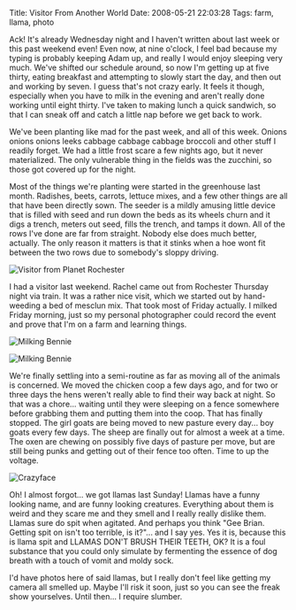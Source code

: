 Title: Visitor From Another World
Date: 2008-05-21 22:03:28
Tags: farm, llama, photo

Ack! It's already Wednesday night and I haven't written about last
week or this past weekend even! Even now, at nine o'clock, I feel
bad because my typing is probably keeping Adam up, and really I
would enjoy sleeping very much. We've shifted our schedule around,
so now I'm getting up at five thirty, eating breakfast and
attempting to slowly start the day, and then out and working by
seven. I guess that's not crazy early. It feels it though,
especially when you have to milk in the evening and aren't really
done working until eight thirty. I've taken to making lunch a quick
sandwich, so that I can sneak off and catch a little nap before we
get back to work.

We've been planting like mad for the past week, and all of this
week. Onions onions onions leeks cabbage cabbage cabbage broccoli
and other stuff I readily forget. We had a little frost scare a few
nights ago, but it never materialized. The only vulnerable thing in
the fields was the zucchini, so those got covered up for the
night.

Most of the things we're planting were started in the greenhouse
last month. Radishes, beets, carrots, lettuce mixes, and a few
other things are all that have been directly sown. The seeder is a
mildly amusing little device that is filled with seed and run down
the beds as its wheels churn and it digs a trench, meters out seed,
fills the trench, and tamps it down. All of the rows I've done are
far from straight. Nobody else does much better, actually. The only
reason it matters is that it stinks when a hoe wont fit between the
two rows due to somebody's sloppy driving.

![Visitor from Planet Rochester]({filename}/images/2512786212.jpg)

I had a visitor last weekend. Rachel came out from Rochester
Thursday night via train. It was a rather nice visit, which we
started out by hand-weeding a bed of mesclun mix. That took most of
Friday actually. I milked Friday morning, just so my personal
photographer could record the event and prove that I'm on a farm
and learning things.

![Milking Bennie]({filename}/images/2511952085.jpg)

![Milking Bennie]({filename}/images/2511954619.jpg)

We're finally settling into a semi-routine as far as moving all of
the animals is concerned. We moved the chicken coop a few days ago,
and for two or three days the hens weren't really able to find
their way back at night. So that was a chore... waiting until they
were sleeping on a fence somewhere before grabbing them and putting
them into the coop. That has finally stopped. The girl goats are
being moved to new pasture every day... boy goats every few days.
The sheep are finally out for almost a week at a time. The oxen are
chewing on possibly five days of pasture per move, but are still
being punks and getting out of their fence too often. Time to up
the voltage.

![Crazyface]({filename}/images/2511955541.jpg)

Oh! I almost forgot... we got llamas last Sunday! Llamas have a
funny looking name, and are funny looking creatures. Everything
about them is weird and they scare me and they smell and I really
really dislike them. Llamas sure do spit when agitated. And perhaps
you think "Gee Brian. Getting spit on isn't too terrible, is
it?"... and I say yes. Yes it is, because this is llama spit and
LLAMAS DON'T BRUSH THEIR TEETH, OK? It is a foul substance that you
could only simulate by fermenting the essence of dog breath with a
touch of vomit and moldy sock.

I'd have photos here of said llamas, but I really don't feel like
getting my camera all smelled up. Maybe I'll risk it soon, just so
you can see the freak show yourselves. Until then... I require
slumber.

